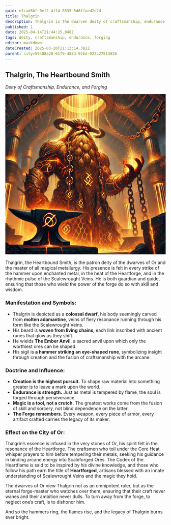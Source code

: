 ```yaml
---
guid: efcad6bf-0ef2-4ff4-8535-5d6ffaed2e2d
title: Thalgrin
description: Thalgrin is the dwarven deity of craftsmanship, endurance, and magical forging, revered as the eternal forge-master and patron of the city of Or.
published: 1
date: 2025-04-14T21:44:15.048Z
tags: deity, craftsmanship, endurance, forging
editor: markdown
dateCreated: 2025-03-20T21:13:14.382Z
parent: city=59408a28-61f9-4883-92bd-922c27813926
---
```


## **Thalgrin, The Heartbound Smith**  
*Deity of Craftsmanship, Endurance, and Forging*  

![thalgrin.webp](/images/world/thalgrin.webp)

Thalgrin, the Heartbound Smith, is the patron deity of the dwarves of Or and the master of all magical metallurgy. His presence is felt in every strike of the hammer upon enchanted metal, in the heat of the Heartforge, and in the rhythmic pulse of the Scalewrought Veins. He is both guardian and guide, ensuring that those who wield the power of the forge do so with skill and wisdom.

### **Manifestation and Symbols:**  
- Thalgrin is depicted as a **colossal dwarf**, his body seemingly carved from **molten adamantine**, veins of fiery resonance running through his form like the Scalewrought Veins.  
- His beard is **woven from living chains**, each link inscribed with ancient runes that glow as they shift.  
- He wields **The Ember Anvil**, a sacred anvil upon which only the worthiest ores can be shaped.  
- His sigil is **a hammer striking an eye-shaped rune**, symbolizing insight through creation and the fusion of craftsmanship with the arcane.  

### **Doctrine and Influence:**  
- **Creation is the highest pursuit.** To shape raw material into something greater is to leave a mark upon the world.  
- **Endurance is strength.** Just as metal is tempered by flame, the soul is forged through perseverance.  
- **Magic is a tool, not a crutch.** The greatest works come from the fusion of skill and sorcery, not blind dependence on the latter.  
- **The Forge remembers.** Every weapon, every piece of armor, every artifact crafted carries the legacy of its maker.  

### **Effect on the City of Or:**  
Thalgrin’s essence is infused in the very stones of Or, his spirit felt in the resonance of the Heartforge. The craftsmen who toil under the Core Heat whisper prayers to him before tempering their metals, seeking his guidance in binding arcane energy into Scaleforged Ores. The Codex of the Heartflame is said to be inspired by his divine knowledge, and those who follow his path earn the title of **Heartforged**, artisans blessed with an innate understanding of Scalewrought Veins and the magic they hold.  

The dwarves of Or view Thalgrin not as an omnipotent ruler, but as the eternal forge-master who watches over them, ensuring that their craft never wanes and their ambition never dulls. To turn away from the forge, to neglect one’s craft, is to dishonor him.  

And so the hammers ring, the flames rise, and the legacy of Thalgrin burns ever bright.
